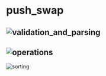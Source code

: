 # push_swap

![validation_and_parsing](https://github.com/farshadahmadian/push_swap/assets/117720346/c503801e-a408-4092-bb02-04e893fb8df5)
---
![operations](https://github.com/farshadahmadian/push_swap/assets/117720346/5f42ce13-7235-4e04-8c4d-34f2959b65e1)
---
![sorting](https://github.com/farshadahmadian/push_swap/assets/117720346/7e53a839-cdb7-4049-afc5-8b4262de18a7)
